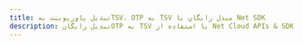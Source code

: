 ---title: تبدیل پاورپوینت بهTSV، OTP به TSV مبدل رایگان یا Net SDKdescription: تبدیل رایگانOTP به TSV با استفاده از Net Cloud APIs & SDK. همچنین اسناد Microsoft PowerPoint را در Cloud ایجاد، ویرایش و رندر کنید.---